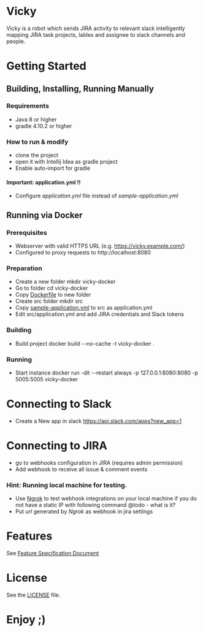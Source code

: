 # Vicky
Vicky is a robot which sends JIRA activity to relevant slack 
intelligently mapping JIRA task projects, lables and assignee to slack channels 
and people.

# Getting Started
## Building, Installing, Running Manually
### Requirements
* Java 8 or higher
* gradle 4.10.2 or higher

### How to run & modify
  - clone the project
  - open it with Intellij Idea as gradle project
  - Enable auto-import for gradle

#### Important: application.yml !!
  - Configure *application.yml* file instead of *sample-application.yml* 

## Running via Docker
### Prerequisites
* Webserver with valid HTTPS URL (e.g. https://vicky.example.com/)
* Configured to proxy requests to http://localhost:8080
### Preparation
* Create a new folder
    mkdir vicky-docker
* Go to folder
    cd vicky-docker
* Copy [Dockerfile](https://github.com/devadmin-com/vicky/blob/master/vicky/src/main/resources/Dockerfile) to new folder
* Create src folder
    mkdir src
* Copy [sample-application.yml](https://github.com/devadmin-com/vicky/blob/master/vicky/src/main/resources/sample-application.yml) to src as application.yml
* Edit src/application.yml and add JIRA credentials and Slack tokens
### Building
* Build project
    docker build --no-cache -t vicky-docker .
### Running
* Start instance
    docker run -dit --restart always -p 127.0.0.1:8080:8080 -p 5005:5005 vicky-docker

# Connecting to Slack
* Create a New app in slack https://api.slack.com/apps?new_app=1

# Connecting to JIRA
* go to webhooks configuration in JIRA (requires admin permission)
* Add webhook to receive all issue & comment events


### Hint: Running local machine for testing.
  - Use [Ngrok](https://ngrok.com) to test webhook integrations on your local machine if you do not have a static IP with following command @todo - what is it?
  - Put *url* generated by *Ngrok* as webhook in jira settings

# Features
See [Feature Specification Document](https://docs.google.com/document/d/1ue_Lk8OrZuKWIhliexv4FjrXPWXoNo9Oohpaej8pdVo/edit)

# License
See the [LICENSE](https://github.com/devadmin-com/vicky/blob/master/LICENSE) file.

# Enjoy ;)
